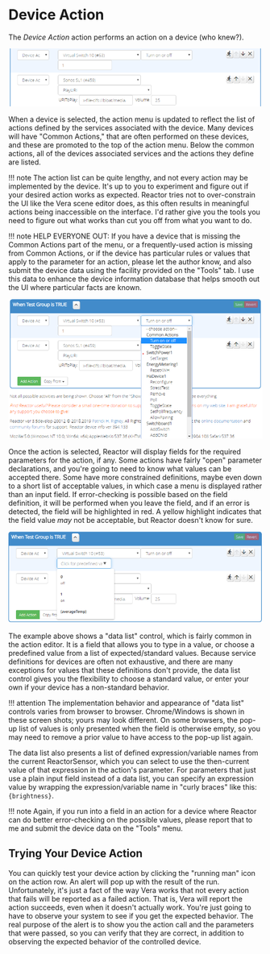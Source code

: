 # Device Action

The _Device Action_ action performs an action on a device (who knew?).

![Two Device actions](images/device-action.png)

When a device is selected, the action menu is updated to reflect the list of actions defined by the services associated with the device. Many devices will have "Common Actions," that are often performed on these devices, and these are promoted to the top of the action menu. Below the common actions, all of the devices associated services and the actions they define are listed.

!!! note
    The action list can be quite lengthy, and not every action may be implemented by the device. It's up to you to experiment and figure out if your desired action works as expected. Reactor tries not to over-constrain the UI like the Vera scene editor does, as this often results in meaningful actions being inaccessible on the interface. I'd rather give you the tools you need to figure out what works than cut you off from what you want to do.

!!! note
    HELP EVERYONE OUT: If you have a device that is missing the Common Actions part of the menu, or a frequently-used action is missing from Common Actions, or if the device has particular rules or values that apply to the parameter for an action, please let the author know, and also submit the device data using the facility provided on the "Tools" tab. I use this data to enhance the device information database that helps smooth out the UI where particular facts are known.

![Selecting an action](images/device-action-actions.png)

Once the action is selected, Reactor will display fields for the required parameters for the action, if any. Some actions have fairly "open" parameter declarations, and you're going to need to know what values can be accepted there. Some have more constrained definitions, maybe even down to a short list of acceptable values, in which case a menu is displayed rather than an input field. If error-checking is possible based on the field definition, it will be performed when you leave the field, and if an error is detected, the field will be highlighted in red. A yellow highlight indicates that the field value *may* not be acceptable, but Reactor doesn't know for sure.

![Setting a Device Action parameter](images/device-action-parameters.png)

The example above shows a "data list" control, which is fairly common in the action editor. It is a field that allows you to type in a value, or choose a predefined value from a list of expected/standard values. Because service definitions for devices are often not exhaustive, and there are many exceptions for values that these definitions don't provide, the data list control gives you the flexibility to choose a standard value, or enter your own if your device has a non-standard behavior.

!!! attention
    The implementation behavior and appearance of "data list" controls varies from browser to browser. Chrome/Windows is shown in these screen shots; yours may look different. On some browsers, the pop-up list of values is only presented when the field is otherwise empty, so you may need to remove a prior value to have access to the pop-up list again.

The data list also presents a list of defined expression/variable names from the current ReactorSensor, which you can select to use the then-current value of that expression in the action's parameter. For parameters that just use a plain input field instead of a data list, you can specify an expression value by wrapping the expression/variable name in "curly braces" like this: `{brightness}`.

!!! note
    Again, if you run into a field in an action for a device where Reactor can do better error-checking on the possible values, please report that to me and submit the device data on the "Tools" menu.

## Trying Your Device Action

You can quickly test your device action by clicking the "running man" icon on the action row. An alert will pop up with the result of the run. Unfortunately, it's just a fact of the way Vera works that not every action that fails will be reported as a failed action. That is, Vera will report the action succeeds, even when it doesn't actually work. You're just going to have to observe your system to see if you get the expected behavior. The real purpose of the alert is to show you the action call and the parameters that were passed, so you can verify that they are correct, in addition to observing the expected behavior of the controlled device.
